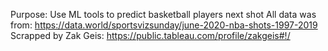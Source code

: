 Purpose: Use ML tools to predict basketball players next shot
All data was from: https://data.world/sportsvizsunday/june-2020-nba-shots-1997-2019
  Scrapped by Zak Geis: https://public.tableau.com/profile/zakgeis#!/

